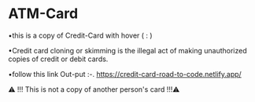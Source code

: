 # ATM-Card
•this is a copy of Credit-Card
     with hover ( : ) 

•Credit card cloning or skimming is the illegal act of making unauthorized copies of credit or debit cards.
 


•follow this link Out-put :-.   https://credit-card-road-to-code.netlify.app/


 ⚠ !!! This is not a copy of another person's card !!!⚠

